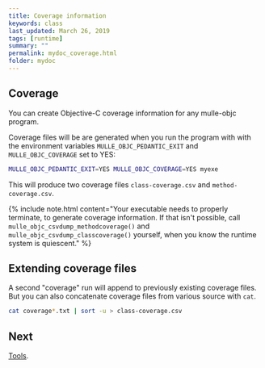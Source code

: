 ```yaml
---
title: Coverage information
keywords: class
last_updated: March 26, 2019
tags: [runtime]
summary: ""
permalink: mydoc_coverage.html
folder: mydoc
---
```


## Coverage

You can create Objective-C coverage information for any mulle-objc program.

Coverage files will be are generated when you run the program with
with the environment variables `MULLE_OBJC_PEDANTIC_EXIT` and
`MULLE_OBJC_COVERAGE` set to YES:

``` bash
MULLE_OBJC_PEDANTIC_EXIT=YES MULLE_OBJC_COVERAGE=YES myexe
```

This will produce two coverage files `class-coverage.csv` and
`method-coverage.csv`.

{% include note.html content="Your executable needs to properly terminate, to generate
coverage information. If that isn't possible, call
`mulle_objc_csvdump_methodcoverage()` and `mulle_objc_csvdump_classcoverage()`
yourself, when you know the runtime system is quiescent." %}


## Extending coverage files

A second "coverage" run will append to previously existing coverage files.
But you can also concatenate coverage files from various source with `cat`.

``` bash
cat coverage*.txt | sort -u > class-coverage.csv
```



## Next

[Tools](mydoc_tools.html).

